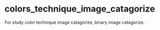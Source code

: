 # colors_technique_image_catagorize
For study color technique image catagorize, binary image catagorize.

